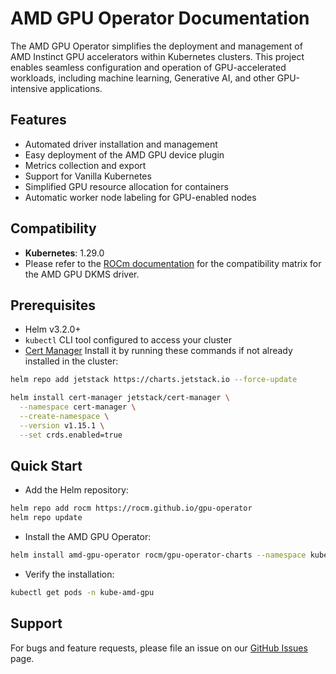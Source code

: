# AMD GPU Operator Documentation

The AMD GPU Operator simplifies the deployment and management of AMD Instinct GPU accelerators within Kubernetes clusters. This project enables seamless configuration and operation of GPU-accelerated workloads, including machine learning, Generative AI, and other GPU-intensive applications.

## Features

- Automated driver installation and management
- Easy deployment of the AMD GPU device plugin
- Metrics collection and export
- Support for Vanilla Kubernetes
- Simplified GPU resource allocation for containers
- Automatic worker node labeling for GPU-enabled nodes

## Compatibility

- **Kubernetes**: 1.29.0
- Please refer to the [ROCm documentation](https://rocm.docs.amd.com/en/latest/compatibility/compatibility-matrix.html) for the compatibility matrix for the AMD GPU DKMS driver.

## Prerequisites

- Helm v3.2.0+
- `kubectl` CLI tool configured to access your cluster
- [Cert Manager](https://cert-manager.io/docs/) Install it by running these commands if not already installed in the cluster:

```bash
helm repo add jetstack https://charts.jetstack.io --force-update

helm install cert-manager jetstack/cert-manager \
  --namespace cert-manager \
  --create-namespace \
  --version v1.15.1 \
  --set crds.enabled=true
```

## Quick Start

- Add the Helm repository:

```bash
helm repo add rocm https://rocm.github.io/gpu-operator
helm repo update
```

- Install the AMD GPU Operator:

```bash
helm install amd-gpu-operator rocm/gpu-operator-charts --namespace kube-amd-gpu --create-namespace
```

- Verify the installation:

```bash
kubectl get pods -n kube-amd-gpu
```

## Support

For bugs and feature requests, please file an issue on our [GitHub Issues](https://github.com/ROCm/gpu-operator/issues) page.
